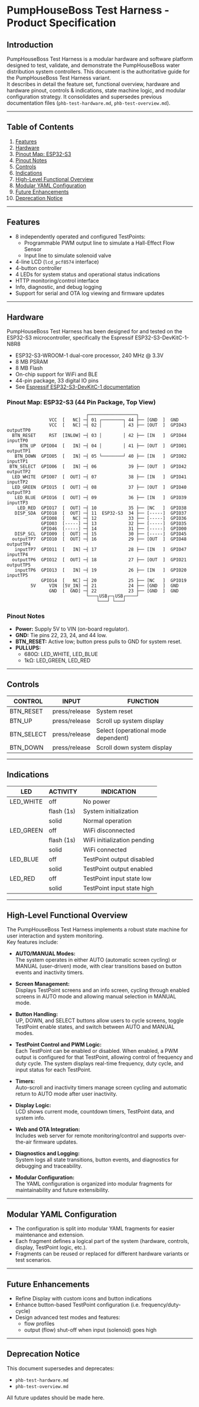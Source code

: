 # PumpHouseBoss Test Harness - Product Specification

## Introduction
PumpHouseBoss Test Harness is a modular hardware and software platform designed to test, validate, and demonstrate the PumpHouseBoss water distribution system controllers.
This document is the authoritative guide for the PumpHouseBoss Test Harness variant.  
It describes in detail the feature set, functional overview, hardware and hardware pinout, controls & indications, state machine logic, and modular configuration strategy.
It consolidates and supersedes previous documentation files (`phb-test-hardware.md`, `phb-test-overview.md`).  

---

## Table of Contents
1. [Features](#features)
2. [Hardware](#hardware)
3. [Pinout Map: ESP32-S3](#pinout-map-esp32-s3-44-pin-package-top-view)
4. [Pinout Notes](#pinout-notes)
5. [Controls](#controls)
6. [Indications](#indications)
7. [High-Level Functional Overview](#high-level-functional-overview)
8. [Modular YAML Configuration](#modular-yaml-configuration)
9. [Future Enhancements](#future-enhancements)
10. [Deprecation Notice](#deprecation-notice)

---

## Features
- 8 independently operated and configured TestPoints:
  - Programmable PWM output line to simulate a Hall-Effect Flow Sensor
  - Input line to simulate solenoid valve
- 4-line LCD (`lcd_pcf8574` interface)
- 4-button controller
- 4 LEDs for system status and operational status indications
- HTTP monitoring/control interface 
- Info, diagnostic, and debug logging
- Support for serial and OTA log viewing and firmware updates

---

## Hardware
PumpHouseBoss Test Harness has been designed for and tested on the ESP32-S3 microcontroller, specifically the Espressif ESP32-S3-DevKitC-1-N8R8
- ESP32-S3-WROOM-1 dual-core processor, 240 MHz @ 3.3V
- 8 MB PSRAM
- 8 MB Flash
- On-chip support for WiFi and BLE
- 44-pin package, 33 digital IO pins
- See [Espressif ESP32-S3-DevKitC-1 documentation](https://docs.espressif.com/projects/esp-dev-kits/en/latest/esp32s3/esp32-s3-devkitc-1/index.html)

### Pinout Map: ESP32-S3 (44 Pin Package, Top View)

```text
                              ┌──────────────────┐
                VCC  [   NC] ─┤ 01 ┌────────┐ 44 ├── [GND  ]  GND
                VCC  [   NC] ─┤ 02 │        │ 43 ├── [OUT  ]  GPIO43  outputTP0
  BTN_RESET     RST  [INLOW] ─┤ 03 │        │ 42 ├── [IN   ]  GPIO44  inputTP0
     BTN_UP  GPIO04  [   IN] ─┤ 04 │        │ 41 ├── [OUT  ]  GPIO01  outputTP1
   BTN_DOWN  GPIO05  [   IN] ─┤ 05 └────────┘ 40 ├── [IN   ]  GPIO02  inputTP1
 BTN_SELECT  GPIO06  [   IN] ─┤ 06            39 ├── [OUT  ]  GPIO42  outputTP2
  LED_WHITE  GPIO07  [  OUT] ─┤ 07            38 ├── [IN   ]  GPIO41  inputTP2
  LED_GREEN  GPIO15  [  OUT] ─┤ 08            37 ├── [OUT  ]  GPIO40  outputTP3
   LED_BLUE  GPIO16  [  OUT] ─┤ 09            36 ├── [IN   ]  GPIO39  inputTP3
    LED_RED  GPIO17  [  OUT] ─┤ 10            35 ├── [NC   ]  GPIO38
   DISP_SDA  GPIO18  [  OUT] ─┤ 11  ESP32-S3  34 ├── [-----]  GPIO37
             GPIO08  [   NC] ─┤ 12            33 ├── [-----]  GPIO36
             GPIO03  [-----] ─┤ 13            32 ├── [-----]  GPIO35
             GPIO46  [-----] ─┤ 14            31 ├── [-----]  GPIO00
   DISP_SCL  GPIO09  [  OUT] ─┤ 15            30 ├── [-----]  GPIO45
  outputTP7  GPIO10  [  OUT] ─┤ 16            29 ├── [OUT  ]  GPIO48  outputTP4
   inputTP7  GPIO11  [   IN] ─┤ 17            28 ├── [IN   ]  GPIO47  inputTP4
  outputTP6  GPIO12  [  OUT] ─┤ 18            27 ├── [OUT  ]  GPIO21  outputTP5
   inputTP6  GPIO13  [   IN] ─┤ 19            26 ├── [IN   ]  GPIO20  inputTP5
             GPIO14  [   NC] ─┤ 20            25 ├── [NC   ]  GPIO19
         5V     VIN  [5V_IN] ─┤ 21            24 ├── [GND  ]  GND
                GND  [  GND] ─┤ 22            23 ├── [GND  ]  GND
                              └───┐USB┌─┐USB┌────┘
                                  └───┘ └───┘
```

### Pinout Notes
- **Power:** Supply 5V to VIN (on-board regulator).
- **GND:** Tie pins 22, 23, 24, and 44 low.
- **BTN_RESET:** Active low; button press pulls to GND for system reset.
- **PULLUPS:** 
  - 680Ω: LED_WHITE, LED_BLUE  
  - 1kΩ:  LED_GREEN, LED_RED  

---

## Controls

| CONTROL    | INPUT         | FUNCTION                                      |
|------------|---------------|-----------------------------------------------|
| BTN_RESET  | press/release | System reset                                  |
| BTN_UP     | press/release | Scroll up system display                      |
| BTN_SELECT | press/release | Select (operational mode dependent)           |
| BTN_DOWN   | press/release | Scroll down system display                    |

---

## Indications

| LED        | ACTIVITY      | INDICATION                                    |
|------------|---------------|-----------------------------------------------|
| LED_WHITE  | off           | No power                                      |
|            | flash (1s)    | System initialization                         |
|            | solid         | Normal operation                              |
| LED_GREEN  | off           | WiFi disconnected                             |
|            | flash (1s)    | WiFi initialization pending                   |
|            | solid         | WiFi connected                                |
| LED_BLUE   | off           | TestPoint output disabled                     |
|            | solid         | TestPoint output enabled                      |
| LED_RED    | off           | TestPoint input state low                     |
|            | solid         | TestPoint input state high                    |

---

## High-Level Functional Overview

The PumpHouseBoss Test Harness implements a robust state machine for user interaction and system monitoring.  
Key features include:

- **AUTO/MANUAL Modes:**  
  The system operates in either AUTO (automatic screen cycling) or MANUAL (user-driven) mode, with clear transitions based on button events and inactivity timers.

- **Screen Management:**  
  Displays TestPoint screens and an info screen, cycling through enabled screens in AUTO mode and allowing manual selection in MANUAL mode.

- **Button Handling:**  
  UP, DOWN, and SELECT buttons allow users to cycle screens, toggle TestPoint enable states, and switch between AUTO and MANUAL modes.

- **TestPoint Control and PWM Logic:**  
  Each TestPoint can be enabled or disabled. When enabled, a PWM output is configured for that TestPoint, allowing control of frequency and duty cycle. The system displays real-time frequency, duty cycle, and input status for each TestPoint.

- **Timers:**  
  Auto-scroll and inactivity timers manage screen cycling and automatic return to AUTO mode after user inactivity.

- **Display Logic:**  
  LCD shows current mode, countdown timers, TestPoint data, and system info.

- **Web and OTA Integration:**  
  Includes web server for remote monitoring/control and supports over-the-air firmware updates.

- **Diagnostics and Logging:**  
  System logs all state transitions, button events, and diagnostics for debugging and traceability.

- **Modular Configuration:**  
  The YAML configuration is organized into modular fragments for maintainability and future extensibility.

---

## Modular YAML Configuration

- The configuration is split into modular YAML fragments for easier maintenance and extension.
- Each fragment defines a logical part of the system (hardware, controls, display, TestPoint logic, etc.).
- Fragments can be reused or replaced for different hardware variants or test scenarios.

---

## Future Enhancements

- Refine Display with custom icons and button indications
- Enhance button-based TestPoint configuration (i.e. frequency/duty-cycle)
- Design advanced test modes and features:
  - flow profiles
  - output (flow) shut-off when input (solenoid) goes high

---

## Deprecation Notice

This document supersedes and deprecates:
- `phb-test-hardware.md`
- `phb-test-overview.md`

All future updates should be made here.